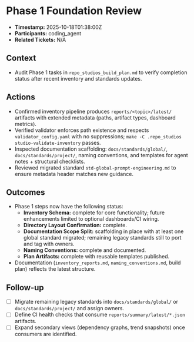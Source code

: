 # Phase 1 Foundation Review

- **Timestamp:** 2025-10-18T01:38:00Z
- **Participants:** coding_agent
- **Related Tickets:** N/A

## Context

- Audit Phase 1 tasks in `repo_studios_build_plan.md` to verify completion status after recent inventory and standards updates.

## Actions

- Confirmed inventory pipeline produces `reports/<topic>/latest/` artifacts with extended metadata (paths, artifact types, dashboard metrics).
- Verified validator enforces path existence and respects `validator_config.yaml` with no suppressions; `make -C .repo_studios studio-validate-inventory` passes.
- Inspected documentation scaffolding: `docs/standards/global/`, `docs/standards/project/`, naming conventions, and templates for agent notes + structural checklists.
- Reviewed migrated standard `std-global-prompt-engineering.md` to ensure metadata header matches new guidance.

## Outcomes

- Phase 1 steps now have the following status:
  - **Inventory Schema:** complete for core functionality; future enhancements limited to optional dashboards/CI wiring.
  - **Directory Layout Confirmation:** complete.
  - **Documentation Scope Split:** scaffolding in place with at least one global standard migrated; remaining legacy standards still to port and tag with owners.
  - **Naming Conventions:** complete and documented.
  - **Plan Artifacts:** complete with reusable templates published.
- Documentation (`inventory_reports.md`, `naming_conventions.md`, build plan) reflects the latest structure.

## Follow-up

- [ ] Migrate remaining legacy standards into `docs/standards/global/` or `docs/standards/project/` and assign owners.
- [ ] Define CI health checks that consume `reports/summary/latest/*.json` artifacts.
- [ ] Expand secondary views (dependency graphs, trend snapshots) once consumers are identified.
